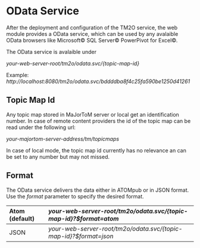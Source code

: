 # OData Service #

After the deployment and configuration of the TM2O service, the web module provides a OData service, which can be used by any avalaible OData browsers like Microsoft© SQL Server© PowerPivot for Excel©.

The  OData service is avalaible under

_your-web-server-root/tm2o/odata.svc/{topic-map-id}_

Example: _http://localhost:8080/tm2o/odata.svc/bddddba8f4c25fa590be1250d41261_

## Topic Map Id ##

Any topic map stored in MaJorToM server or local get an identification number. In case of remote content providers the id of the topic map can be read under the following url:

_your-majortom-server-address/tm/topicmaps_

In case of local mode, the topic map id currently has no relevance an can be set to any number but may not missed.

## Format ##

The OData service delivers the data either in ATOMpub or in JSON format. Use the _format_ parameter to specify the desired format.

| Atom (default) | _your-web-server-root/tm2o/odata.svc/{topic-map-id}?$format=atom_ |
|:---------------|:------------------------------------------------------------------|
| JSON           | _your-web-server-root/tm2o/odata.svc/{topic-map-id}?$format=json_ |
